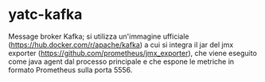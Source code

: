 # yatc-kafka

Message broker Kafka; si utilizza un'immagine ufficiale (https://hub.docker.com/r/apache/kafka) a cui si integra il jar del jmx exporter (https://github.com/prometheus/jmx_exporter), che viene eseguito come java agent dal processo principale e che espone le metriche in formato Prometheus sulla porta 5556.
